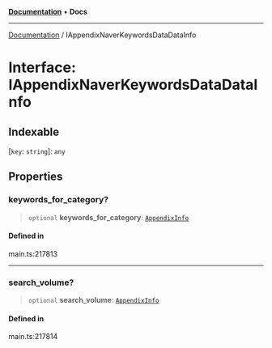 [**Documentation**](../README.md) • **Docs**

***

[Documentation](../globals.md) / IAppendixNaverKeywordsDataDataInfo

# Interface: IAppendixNaverKeywordsDataDataInfo

## Indexable

 \[`key`: `string`\]: `any`

## Properties

### keywords\_for\_category?

> `optional` **keywords\_for\_category**: [`AppendixInfo`](../classes/AppendixInfo.md)

#### Defined in

main.ts:217813

***

### search\_volume?

> `optional` **search\_volume**: [`AppendixInfo`](../classes/AppendixInfo.md)

#### Defined in

main.ts:217814
